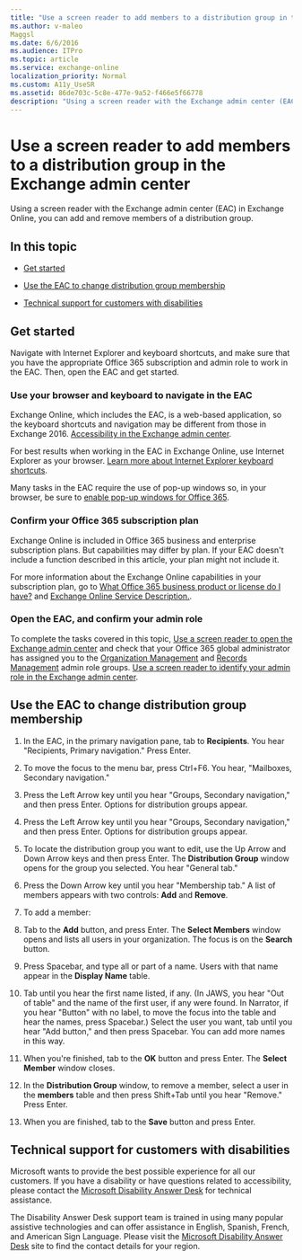 ```yaml
---
title: "Use a screen reader to add members to a distribution group in the Exchange admin center"
ms.author: v-maleo
Maggsl
ms.date: 6/6/2016
ms.audience: ITPro
ms.topic: article
ms.service: exchange-online
localization_priority: Normal
ms.custom: A11y_UseSR
ms.assetid: 86de703c-5c8e-477e-9a52-f466e5f66778
description: "Using a screen reader with the Exchange admin center (EAC) in Exchange Online, you can add and remove members of a distribution group."
---
```


# Use a screen reader to add members to a distribution group in the Exchange admin center

Using a screen reader with the Exchange admin center (EAC) in Exchange Online, you can add and remove members of a distribution group.
  
## In this topic

- [Get started](use-screen-reader-to-add-members-to-a-distribution-group-in-exchange-admin-cente.md#BKMK_GetStarted)
    
- [Use the EAC to change distribution group membership](use-screen-reader-to-add-members-to-a-distribution-group-in-exchange-admin-cente.md#BKMK_ChangeDG)
    
- [Technical support for customers with disabilities ](use-screen-reader-to-add-members-to-a-distribution-group-in-exchange-admin-cente.md#BKMK_DAD)
    
## Get started
<a name="BKMK_GetStarted"> </a>

Navigate with Internet Explorer and keyboard shortcuts, and make sure that you have the appropriate Office 365 subscription and admin role to work in the EAC. Then, open the EAC and get started.
  
### Use your browser and keyboard to navigate in the EAC

Exchange Online, which includes the EAC, is a web-based application, so the keyboard shortcuts and navigation may be different from those in Exchange 2016. [Accessibility in the Exchange admin center](accessibility-in-exchange-admin-center.md).
  
For best results when working in the EAC in Exchange Online, use Internet Explorer as your browser. [Learn more about Internet Explorer keyboard shortcuts](https://go.microsoft.com/fwlink/?LinkID=787614).
  
Many tasks in the EAC require the use of pop-up windows so, in your browser, be sure to [enable pop-up windows for Office 365](https://go.microsoft.com/fwlink/?LinkID=317550).
  
### Confirm your Office 365 subscription plan

Exchange Online is included in Office 365 business and enterprise subscription plans. But capabilities may differ by plan. If your EAC doesn't include a function described in this article, your plan might not include it. 
  
For more information about the Exchange Online capabilities in your subscription plan, go to [What Office 365 business product or license do I have?](https://go.microsoft.com/fwlink/?LinkID=797552
) and [Exchange Online Service Description.](https://go.microsoft.com/fwlink/?LinkID=797553
).
  
### Open the EAC, and confirm your admin role

To complete the tasks covered in this topic, [Use a screen reader to open the Exchange admin center](use-screen-reader-to-open-exchange-admin-center.md) and check that your Office 365 global administrator has assigned you to the [Organization Management](https://go.microsoft.com/fwlink/?LinkId=797868) and [Records Management](https://go.microsoft.com/fwlink/?LinkId=798797) admin role groups. [Use a screen reader to identify your admin role in the Exchange admin center](use-screen-reader-to-identify-admin-role-in-exchange-admin-center.md).
  
## Use the EAC to change distribution group membership
<a name="BKMK_ChangeDG"> </a>

1. In the EAC, in the primary navigation pane, tab to **Recipients**. You hear "Recipients, Primary navigation." Press Enter. 
    
2. To move the focus to the menu bar, press Ctrl+F6. You hear, "Mailboxes, Secondary navigation."
    
3. Press the Left Arrow key until you hear "Groups, Secondary navigation," and then press Enter. Options for distribution groups appear.
    
4. Press the Left Arrow key until you hear "Groups, Secondary navigation," and then press Enter. Options for distribution groups appear.
    
5. To locate the distribution group you want to edit, use the Up Arrow and Down Arrow keys and then press Enter. The **Distribution Group** window opens for the group you selected. You hear "General tab." 
    
6. Press the Down Arrow key until you hear "Membership tab." A list of members appears with two controls: **Add** and **Remove**. 
    
7. To add a member:
    
1. Tab to the **Add** button, and press Enter. The **Select Members** window opens and lists all users in your organization. The focus is on the **Search** button. 
    
2. Press Spacebar, and type all or part of a name. Users with that name appear in the **Display Name** table. 
    
3. Tab until you hear the first name listed, if any. (In JAWS, you hear "Out of table" and the name of the first user, if any were found. In Narrator, if you hear "Button" with no label, to move the focus into the table and hear the names, press Spacebar.) Select the user you want, tab until you hear "Add button," and then press Spacebar. You can add more names in this way.
    
4. When you're finished, tab to the **OK** button and press Enter. The **Select Member** window closes. 
    
8. In the **Distribution Group** window, to remove a member, select a user in the **members** table and then press Shift+Tab until you hear "Remove." Press Enter. 
    
9. When you are finished, tab to the **Save** button and press Enter. 
    
## Technical support for customers with disabilities
<a name="BKMK_DAD"> </a>

Microsoft wants to provide the best possible experience for all our customers. If you have a disability or have questions related to accessibility, please contact the [Microsoft Disability Answer Desk](https://go.microsoft.com/fwlink/p/?LinkID=518252) for technical assistance. 
  
The Disability Answer Desk support team is trained in using many popular assistive technologies and can offer assistance in English, Spanish, French, and American Sign Language. Please visit the [Microsoft Disability Answer Desk](https://go.microsoft.com/fwlink/p/?LinkID=518252) site to find the contact details for your region. 
  

